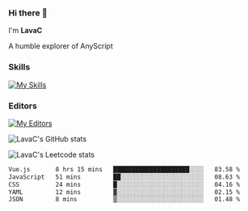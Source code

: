 ### Hi there 👋
I'm **LavaC**

A humble explorer of AnyScript

### Skills
[![My Skills](https://skillicons.dev/icons?i=js,ts,vue,nodejs,nuxtjs,astro,solidjs,tailwind)](https://skillicons.dev)

### Editors
[![My Editors](https://skillicons.dev/icons?i=neovim,vscode)](https://skillicons.dev)

![LavaC's GitHub stats](https://github-readme-stats.vercel.app/api?username=LavaCxx&show_icons=true&theme=synthwave)

![LavaC's Leetcode stats](https://leetcard.jacoblin.cool/LavaC?theme=nord&font=Amiko&ext=activity&site=cn)

<!--START_SECTION:waka-->

```txt
Vue.js       8 hrs 15 mins   █████████████████████░░░░   83.58 %
JavaScript   51 mins         ██░░░░░░░░░░░░░░░░░░░░░░░   08.63 %
CSS          24 mins         █░░░░░░░░░░░░░░░░░░░░░░░░   04.16 %
YAML         12 mins         ▓░░░░░░░░░░░░░░░░░░░░░░░░   02.15 %
JSON         8 mins          ▒░░░░░░░░░░░░░░░░░░░░░░░░   01.48 %
```

<!--END_SECTION:waka-->
